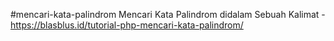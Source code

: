 #mencari-kata-palindrom
Mencari Kata Palindrom didalam Sebuah Kalimat - https://blasblus.id/tutorial-php-mencari-kata-palindrom/
